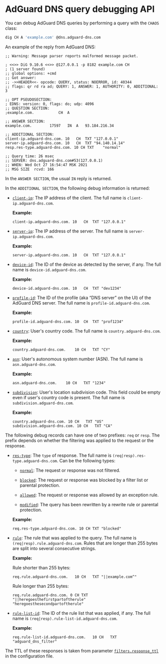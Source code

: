 # AdGuard DNS query debugging API

<!-- markdownlint-disable MD010 -->

You can debug AdGuard DNS queries by performing a query with the `CHAOS` class:

```sh
dig CH A 'example.com' @dns.adguard-dns.com
```

An example of the reply from AdGuard DNS:

```none
;; Warning: Message parser reports malformed message packet.

; <<>> DiG 9.10.6 <<>> @127.0.0.1 -p 8182 example.com CH
; (1 server found)
;; global options: +cmd
;; Got answer:
;; ->>HEADER<<- opcode: QUERY, status: NOERROR, id: 40344
;; flags: qr rd ra ad; QUERY: 1, ANSWER: 1, AUTHORITY: 0, ADDITIONAL: 3

;; OPT PSEUDOSECTION:
; EDNS: version: 0, flags: do; udp: 4096
;; QUESTION SECTION:
;example.com.			CH	A

;; ANSWER SECTION:
example.com.		17597	IN	A	93.184.216.34

;; ADDITIONAL SECTION:
client-ip.adguard-dns.com. 10	CH	TXT	"127.0.0.1"
server-ip.adguard-dns.com. 10	CH	TXT	"94.140.14.14"
resp.res-type.adguard-dns.com. 10 CH TXT	"normal"

;; Query time: 26 msec
;; SERVER: dns.adguard-dns.com#53(127.0.0.1)
;; WHEN: Wed Oct 27 16:54:47 MSK 2021
;; MSG SIZE  rcvd: 166
```

In the `ANSWER SECTION`, the usual `IN` reply is returned.

In the `ADDITIONAL SECTION`, the following debug information is returned:

- <a href="#additional-client-ip" id="additional-client-ip" name="additional-client-ip">`client-ip`</a>: The IP address of the client. The full name is `client-ip.adguard-dns.com`.

    **Example:**

    ```none
    client-ip.adguard-dns.com. 10	CH	TXT	"127.0.0.1"
    ```

- <a href="#additional-server-ip" id="additional-server-ip" name="additional-server-ip">`server-ip`</a>: The IP address of the server. The full name is `server-ip.adguard-dns.com`.

    **Example:**

    ```none
    server-ip.adguard-dns.com. 10	CH	TXT	"127.0.0.1"
    ```

- <a href="#additional-device-id" id="additional-device-id" name="additional-device-id">`device-id`</a>: The ID of the device as detected by the server, if any. The full name is `device-id.adguard-dns.com`.

    **Example:**

    ```none
    device-id.adguard-dns.com. 10	CH	TXT	"dev1234"
    ```

- <a href="#additional-profile-id" id="additional-profile-id" name="additional-profile-id">`profile-id`</a>: The ID of the profile (aka “DNS server” on the UI) of the AdGuard DNS server. The full name is `profile-id.adguard-dns.com`.

    **Example:**

    ```none
    profile-id.adguard-dns.com. 10	CH	TXT	"prof1234"
    ```

- <a href="#additional-country" id="additional-country" name="additional-country">`country`</a>: User's country code. The full name is `country.adguard-dns.com`.

    **Example:**

    ```none
    country.adguard-dns.com.	10 CH	TXT	"CY"
    ```

- <a href="#additional-asn" id="additional-asn" name="additional-asn">`asn`</a>: User's autonomous system number (ASN). The full name is `asn.adguard-dns.com`.

    **Example:**

    ```none
    asn.adguard-dns.com.	10 CH	TXT	"1234"
    ```

- <a href="#additional-subdivision" id="additional-subdivision" name="additional-subdivision">`subdivision`</a>: User's location subdivision code. This field could be empty even if user's country code is present. The full name is `subdivision.adguard-dns.com`.

   **Example:**

   ```none
   country.adguard-dns.com.	10 CH	TXT	"US"
   subdivision.adguard-dns.com. 10 CH	TXT	"CA"
   ```

The following debug records can have one of two prefixes: `req` or `resp`. The prefix depends on whether the filtering was applied to the request or the response.

- <a href="#additional-res-type" id="additional-res-type" name="additional-res-type">`res-type`</a>: The `type` of response. The full name is `(req|resp).res-type.adguard-dns.com`. Can be the following types:

    - <a href="#additional-res-type-normal" id="additional-res-type-normal" name="additional-res-type-normal">`normal`</a>: The request or response was not filtered.

    - <a href="#additional-res-type-blocked" id="additional-res-type-blocked" name="additional-res-type-blocked">`blocked`</a>: The request or response was blocked by a filter list or parental protection.

    - <a href="#additional-res-type-allowed" id="additional-res-type-allowed" name="additional-res-type-allowed">`allowed`</a>: The request or response was allowed by an exception rule.

    - <a href="#additional-res-type-modified" id="additional-res-type-modified" name="additional-res-type-modified">`modified`</a>: The query has been rewritten by a rewrite rule or parental protection.

    **Example:**

    ```none
    req.res-type.adguard-dns.com. 10 CH	TXT	"blocked"
    ```

- <a href="#additional-rule" id="additional-rule" name="additional-rule">`rule`</a>: The rule that was applied to the query. The full name is `(req|resp).rule.adguard-dns.com`. Rules that are longer than 255 bytes are split into several consecutive strings.

    **Example:**

    Rule shorter than 255 bytes:

    ```none
    req.rule.adguard-dns.com.	10 CH	TXT	"||example.com^"
    ```

    Rule longer than 255 bytes:

    ```none
    req.rule.adguard-dns.com. 0 CH TXT "||heregoesthefirstpartoftherule"
    "heregoesthesecondpartoftherule"
    ```

- <a href="#additional-rule-list-id" id="additional-rule-list-id" name="additional-rule-list-id">`rule-list-id`</a>: The ID of the rule list that was applied, if any. The full name is `(req|resp).rule-list-id.adguard-dns.com`.

    **Example:**

    ```none
    req.rule-list-id.adguard-dns.com.	10 CH	TXT	"adguard_dns_filter"
    ```

The TTL of these responses is taken from parameter [`filters.response_ttl`][conf-filters-ttl] in the configuration file.

[conf-filters-ttl]: configuration.md#filters-response_ttl
